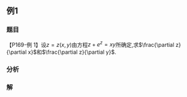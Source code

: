 ## 例1
### 题目
【P169-例 1】设$z = z(x, y)$由方程$z + e^z = xy$所确定,求$\frac{\partial z}{\partial x}$和$\frac{\partial z}{\partial y}$.
### 分析

### 解